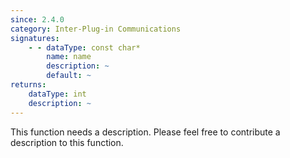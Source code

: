 ```yaml
---
since: 2.4.0
category: Inter-Plug-in Communications
signatures:
    - - dataType: const char*
        name: name
        description: ~
        default: ~
returns:
    dataType: int
    description: ~
---
```


This function needs a description. Please feel free to contribute a description to this function.
